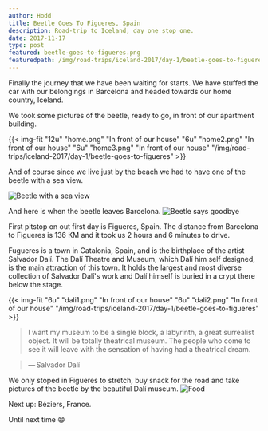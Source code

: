 ```yaml
---
author: Hodd
title: Beetle Goes To Figueres, Spain
description: Road-trip to Iceland, day one stop one.
date: 2017-11-17
type: post
featured: beetle-goes-to-figueres.png
featuredpath: /img/road-trips/iceland-2017/day-1/beetle-goes-to-figueres
---
```


Finally the journey that we have been waiting for starts. We have stuffed the car with our belongings in Barcelona and headed towards our home country, Iceland.

We took some pictures of the beetle, ready to go, in front of our apartment building.

{{< img-fit
  "12u" "home.png" "In front of our house"
  "6u" "home2.png" "In front of our house"
  "6u" "home3.png" "In front of our house"
  "/img/road-trips/iceland-2017/day-1/beetle-goes-to-figueres" >}}

And of course since we live just by the beach we had to have one of the beetle with a sea view.

![Beetle with a sea view](/img/road-trips/iceland-2017/day-1/beetle-goes-to-figueres/beach.png "The beetle with a sea view")

And here is when the beetle leaves Barcelona.
![Beetle says goodbye](/img/road-trips/iceland-2017/day-1/beetle-goes-to-figueres/adios.png "The beetle says goodbye")

First pitstop on out first day is Figueres, Spain. The distance from Barcelona to Figueres is 136 KM and it took us 2 hours and 6 minutes to drive.

Fugueres is a town in Catalonia, Spain, and is the birthplace of the artist Salvador Dalí. The Dalí Theatre and Museum, which Dalí him self designed, is the main attraction of this town. It holds the largest and most diverse collection of Salvador Dalí's work and Dalí himself is buried in a crypt there below the stage.

{{< img-fit
  "6u" "dali1.png" "In front of our house"
  "6u" "dali2.png" "In front of our house"
  "/img/road-trips/iceland-2017/day-1/beetle-goes-to-figueres" >}}

> I want my museum to be a single block, a labyrinth, a great surrealist object. It will be totally theatrical museum. The people who come to see it will leave with the sensation of having had a theatrical dream.

>— Salvador Dalí

We only stoped in Figueres to stretch, buy snack for the road and take pictures of the beetle by the beautiful Dalí museum.
![Food](/img/road-trips/iceland-2017/day-1/beetle-goes-to-figueres/food.png "Food")

Next up: Béziers, France.

Until next time :smile:

